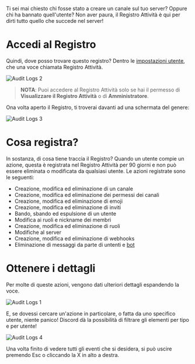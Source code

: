 <!-- TITLE: [IT] Registro Attività -->
<!-- SUBTITLE: Informazioni sul Registro Attività di Discord -->

Ti sei mai chiesto chi fosse stato a creare un canale sul tuo server? Oppure chi ha bannato quell'utente? Non aver paura, il Registro Attività è qui per dirti tutto quello che succede nel server!

# Accedi al Registro
Quindi, dove posso trovare questo registro? Dentro le [impostazioni utente](/it/server-settings), che una voce chiamata Registro Attività.

![Audit Logs 2](https://i.imgur.com/bnWSvfK.png "Audit Logs 2")

> **NOTA**: Puoi accedere al Registro Attività solo se hai il permesso di **Visualizzare il Registro Attività** o di **Amministratore**.

Ona volta aperto il Registro, ti troverai davanti ad una schermata del genere:

![Audit Logs 3](https://i.imgur.com/N0ibKGQ.png "Audit Logs 3")

# Cosa registra?

In sostanza, di cosa tiene traccia il Registro? Quando un utente compie un azione, questa è registrata nel Registro Attività per 90 giorni e non può essere eliminata o modificata da qualsiasi utente. Le azioni registrate sono le seguenti:

* Creazione, modifica ed eliminazione di un canale
* Creazione, modifica ed eliminazione dei permessi dei canali
* Creazione, modifica ed eliminazione di emoji
* Creazione, modifica ed eliminazione di inviti
* Bando, sbando ed espulsione di un utente
* Modifica ai ruoli e nickname dei membri
* Creazione, modifica ed eliminazione di ruoli
* Modifiche al server
* Creazione, modifica ed eliminazione di webhooks
* Eliminazione di messaggi da parte di untenti e [bot](/it/bots)


# Ottenere i dettagli
Per molte di queste azioni, vengono dati ulteriori dettagli espandendo la voce.

![Audit Logs 1](https://i.imgur.com/sQV5x8Y.png "Audit Logs 1")

E, se dovessi cercare un'azione in particolare, o fatta da uno specifico utente, niente panico! Discord dà la possibilità di filtrare gli elementi per tipo e per utente!

![Audit Logs 4](https://i.imgur.com/FPLZM9c.png "Audit Logs 4")

Una volta finito di vedere tutti gli eventi che si desidera, si può uscire premendo Esc o cliccando la X in alto a destra.